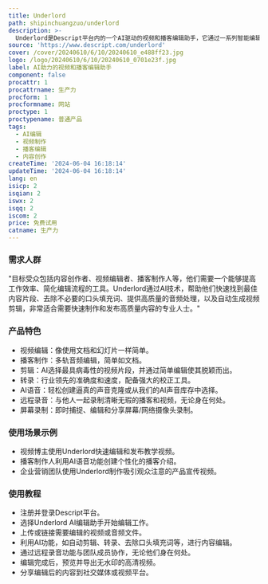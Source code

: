 ```yaml
---
title: Underlord
path: shipinchuangzuo/underlord
description: >-
  Underlord是Descript平台内的一个AI驱动的视频和播客编辑助手，它通过一系列智能编辑工具，帮助用户简化视频和音频内容的编辑过程，提高制作效率和质量。产品背景信息显示，Underlord致力于通过AI技术，让创意工作更加流畅，同时减少后期编辑的繁琐工作。
source: 'https://www.descript.com/underlord'
cover: /cover/20240610/6/10/20240610_e488ff23.jpg
logo: /logo/20240610/6/10/20240610_0701e23f.jpg
label: AI助力的视频和播客编辑助手
component: false
procattr: 1
procattrname: 生产力
procform: 1
procformname: 网站
proctype: 1
proctypename: 普通产品
tags:
  - AI编辑
  - 视频制作
  - 播客编辑
  - 内容创作
createTime: '2024-06-04 16:18:14'
updateTime: '2024-06-04 16:18:14'
lang: en
isicp: 2
isqian: 2
iswx: 2
isqq: 2
iscom: 2
price: 免费试用
catname: 生产力
---
```




### 需求人群
"目标受众包括内容创作者、视频编辑者、播客制作人等，他们需要一个能够提高工作效率、简化编辑流程的工具。Underlord通过AI技术，帮助他们快速找到最佳内容片段、去除不必要的口头填充词、提供高质量的音频处理，以及自动生成视频剪辑，非常适合需要快速制作和发布高质量内容的专业人士。"

### 产品特色
* 视频编辑：像使用文档和幻灯片一样简单。
* 播客制作：多轨音频编辑，简单如文档。
* 剪辑：AI选择最具病毒性的视频片段，并通过简单编辑使其脱颖而出。
* 转录：行业领先的准确度和速度，配备强大的校正工具。
* AI语音：轻松创建逼真的声音克隆或从我们的AI声音库存中选择。
* 远程录音：与他人一起录制清晰无瑕的播客和视频，无论身在何处。
* 屏幕录制：即时捕捉、编辑和分享屏幕/网络摄像头录制。

### 使用场景示例
* 视频博主使用Underlord快速编辑和发布教学视频。
* 播客制作人利用AI语音功能创建个性化的播客介绍。
* 企业营销团队使用Underlord制作吸引观众注意的产品宣传视频。

### 使用教程
* 注册并登录Descript平台。
* 选择Underlord AI编辑助手开始编辑工作。
* 上传或链接需要编辑的视频或音频文件。
* 利用AI功能，如自动剪辑、转录、去除口头填充词等，进行内容编辑。
* 通过远程录音功能与团队成员协作，无论他们身在何处。
* 编辑完成后，预览并导出无水印的高清视频。
* 分享编辑后的内容到社交媒体或视频平台。

  
